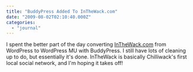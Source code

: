 ```yaml
---
title: "BuddyPress Added To InTheWack.com"
date: "2009-08-02T02:10:40.000Z"
categories: 
  - "journal"
---
```


I spent the better part of the day converting [InTheWack.com](http://inthewack.com) from WordPress to WordPress MU with BuddyPress. I still have lots of cleaning up to do, but essentially it's done. InTheWack is basically Chilliwack's first local social network, and I'm hoping it takes off!
